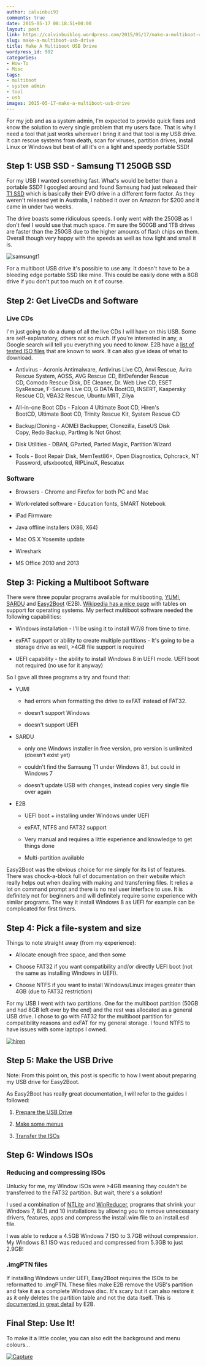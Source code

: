 ```yaml
---
author: calvinbui93
comments: true
date: 2015-05-17 08:18:51+00:00
layout: post
link: https://calvinbuiblog.wordpress.com/2015/05/17/make-a-multiboot-usb-drive/
slug: make-a-multiboot-usb-drive
title: Make A Multiboot USB Drive
wordpress_id: 992
categories:
- How-To
- Misc
tags:
- multiboot
- system admin
- tool
- usb
images: 2015-05-17-make-a-multiboot-usb-drive
---
```


For my job and as a system admin, I'm expected to provide quick fixes and know the solution to every single problem that my users face. That is why I need a tool that just works wherever I bring it and that tool is my USB drive. It can rescue systems from death, scan for viruses, partition drives, install Linux or Windows but best of all it's on a light and speedy portable SSD!

<!-- more -->


## Step 1: USB SSD - Samsung T1 250GB SSD


For my USB I wanted something fast. What's would be better than a portable SSD? I googled around and found Samsung had just released their [T1 SSD](http://www.amazon.com/gp/product/B00RWXV8FE/ref=as_li_tl?ie=UTF8&camp=211189&creative=373489&creativeASIN=B00RWXV8FE&link_code=as3&tag=calbui-20&linkId=WEBJO6UAFPDJQW4N) which is basically their EVO drive in a different form factor. As they weren't released yet in Australia, I nabbed it over on Amazon for $200 and it came in under two weeks.

The drive boasts some ridiculous speeds. I only went with the 250GB as I don't feel I would use that much space. I'm sure the 500GB and 1TB drives are faster than the 250GB due to the higher amounts of flash chips on them. Overall though very happy with the speeds as well as how light and small it is.

![samsungt1](http://calvinbuiblog.files.wordpress.com/2015/05/samsungt1.png)

For a multiboot USB drive it's possible to use any. It doesn't have to be a bleeding edge portable SSD like mine. This could be easily done with a 8GB drive if you don't put too much on it of course.


## Step 2: Get LiveCDs and Software




### Live CDs


I'm just going to do a dump of all the live CDs I will have on this USB. Some are self-explanatory, others not so much. If you're interested in any, a Google search will tell you everything you need to know. E2B have a [list of tested ISO files](http://www.easy2boot.com/add-payload-files/list-of-tested-payload-files/) that are known to work. It can also give ideas of what to download.



	
  * Antivirus - Acronis Antimalware, Antivirus Live CD, Anvi Rescue, Avira Rescue System, AOSS, AVG Rescue CD, BitDefender Rescue CD, Comodo Rescue Disk, DE Cleaner, Dr. Web Live CD, ESET SysRescue, F-Secure Live CD, G DATA BootCD, INSERT, Kaspersky Rescue CD, VBA32 Rescue, Ubuntu MRT, Zilya

	
  * All-in-one Boot CDs - Falcon 4 Ultimate Boot CD, Hiren's BootCD, Ultimate Boot CD, Trinity Rescue Kit, System Rescue CD

	
  * Backup/Cloning - AOMEI Backupper, Clonezilla, EaseUS Disk Copy, Redo Backup, PartImg Is Not Ghost

	
  * Disk Utilities - DBAN, GParted, Parted Magic, Partition Wizard

	
  * Tools - Boot Repair Disk, MemTest86+, Open Diagnostics, Ophcrack, NT Password, ufsxbootcd, RIPLinuX, Rescatux




### Software





	
  * Browsers - Chrome and Firefox for both PC and Mac

	
  * Work-related software - Education fonts, SMART Notebook

	
  * iPad Firmware

	
  * Java offline installers (X86, X64)

	
  * Mac OS X Yosemite update

	
  * Wireshark

	
  * MS Office 2010 and 2013




## Step 3: Picking a Multiboot Software


There were three popular programs available for multibooting, [YUMI](http://www.pendrivelinux.com/yumi-multiboot-usb-creator/), [SARDU](http://www.sarducd.it/) and [Easy2Boot](http://www.easy2boot.com/) (E2B). [Wikipedia has a nice page](http://en.wikipedia.org/wiki/List_of_tools_to_create_Live_USB_systems) with tables on support for operating systems. My perfect multiboot software needed the following capabilities:



	
  * Windows installation - I'll be using it to install W7/8 from time to time.

	
  * exFAT support or ability to create multiple partitions - It's going to be a storage drive as well, >4GB file support is required

	
  * UEFI capability - the ability to install Windows 8 in UEFI mode. UEFI boot not required (no use for it anyway)


So I gave all three programs a try and found that:

	
  * YUMI

	
    * had errors when formatting the drive to exFAT instead of FAT32.

	
    * doesn't support Windows

	
    * doesn't support UEFI




	
  * SARDU

	
    * only one Windows installer in free version, pro version is unlimited (doesn't exist yet)

	
    * couldn't find the Samsung T1 under Windows 8.1, but could in Windows 7

	
    * doesn't update USB with changes, instead copies very single file over again




	
  * E2B

	
    * UEFI boot + installing under Windows under UEFI

	
    * exFAT, NTFS and FAT32 support

	
    * Very manual and requires a little experience and knowledge to get things done

	
    * Multi-partition available





Easy2Boot was the obvious choice for me simply for its list of features. There was chock-a-block full of documentation on their website which really helps out when dealing with making and transferring files. It relies a lot on command prompt and there is no real user interface to use. It is definitely not for beginners and will definitely require some experience with similar programs. The way it install Windows 8 as UEFI for example can be complicated for first timers.


## Step 4: Pick a file-system and size


Things to note straight away (from my experience):



	
  * Allocate enough free space, and then some

	
  * Choose FAT32 if you want compatibility and/or directly UEFI boot (not the same as installing Windows in UEFI).

	
  * Choose NTFS if you want to install Windows/Linux images greater than 4GB (due to FAT32 restriction)


For my USB I went with two partitions. One for the multiboot partition (50GB and had 8GB left over by the end) and the rest was allocated as a general USB drive. I chose to go with FAT32 for the multiboot partition for compatibility reasons and exFAT for my general storage. I found NTFS to have issues with some laptops I owned.

[![hiren](http://calvinbuiblog.files.wordpress.com/2015/05/hiren.png)](http://calvinbuiblog.files.wordpress.com/2015/05/hiren.png)


## Step 5: Make the USB Drive


Note: From this point on, this post is specific to how I went about preparing my USB drive for Easy2Boot.

As Easy2Boot has really great documentation, I will refer to the guides I followed:



	
  1. [Prepare the USB Drive](http://www.easy2boot.com/make-an-easy2boot-usb-drive/make-and-e2b-usb-drive-using-rmprepusb/)

	
  2. [Make some menus](http://www.easy2boot.com/configuring-e2b/add-a-new-menu-folder/)

	
  3. [Transfer the ISOs](http://www.easy2boot.com/add-payload-files/)




## Step 6: Windows ISOs




### Reducing and compressing ISOs


Unlucky for me, my Window ISOs were >4GB meaning they couldn't be transferred to the FAT32 partition. But wait, there's a solution!

I used a combination of [NTLite](https://www.ntlite.com/) and [WinReducer](http://www.winreducer.net/), programs that shrink your Windows 7, 8(.1) and 10 installations by allowing you to remove unnecessary drivers, features, apps and compress the install.wim file to an install.esd file.

I was able to reduce a 4.5GB Windows 7 ISO to 3.7GB without compression. My Windows 8.1 ISO was reduced and compressed from 5.3GB to just 2.9GB!


### .imgPTN files


If installing Windows under UEFI, Easy2Boot requires the ISOs to be reformatted to .imgPTN. These files make E2B remove the USB's partition and fake it as a complete Windows disc. It's scary but it can also restore it as it only deletes the partition table and not the data itself. This is [documented in great detail](http://www.easy2boot.com/add-payload-files/makepartimage/) by E2B.


## Final Step: Use It!


To make it a little cooler, you can also edit the background and menu colours...

[![Capture](https://calvin.me/mymedia/uploads/2015/05/Capture-1024x795.png)](http://calvinbuiblog.files.wordpress.com/2015/05/capture.png)
